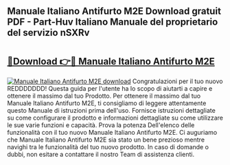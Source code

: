 ## Manuale Italiano Antifurto M2E Download gratuit PDF - Part-Huv Italiano Manuale del proprietario del servizio nSXRv

# <h2><a href="http://dfajxn.blite.top/?on=Manuale+Italiano+Antifurto+M2E">🔗Download 👉🔴 Manuale Italiano Antifurto M2E</a></h2>

[![Manuale Italiano Antifurto M2E download](https://i.imgur.com/lujVjoI.png)](http://dfajxn.blite.top/?on=Manuale+Italiano+Antifurto+M2E)
Congratulazioni per il tuo nuovo REDDDDDDD! Questa guida per l'utente ha lo scopo di aiutarti a capire e ottenere il massimo dal tuo Prodotto. Per ottenere il massimo dal tuo Manuale Italiano Antifurto M2E, ti consigliamo di leggere attentamente questo Manuale di istruzioni prima dell'uso. Fornisce istruzioni dettagliate su come configurare il prodotto e informazioni dettagliate su come utilizzare le sue varie funzioni e capacità. Prova la potenza Dell'elenco delle funzionalità con il tuo nuovo Manuale Italiano Antifurto M2E. Ci auguriamo che Manuale Italiano Antifurto M2E sia stato un bene prezioso mentre navighi tra le funzionalità del tuo nuovo prodotto. In caso di domande o dubbi, non esitare a contattare il nostro Team di assistenza clienti.
